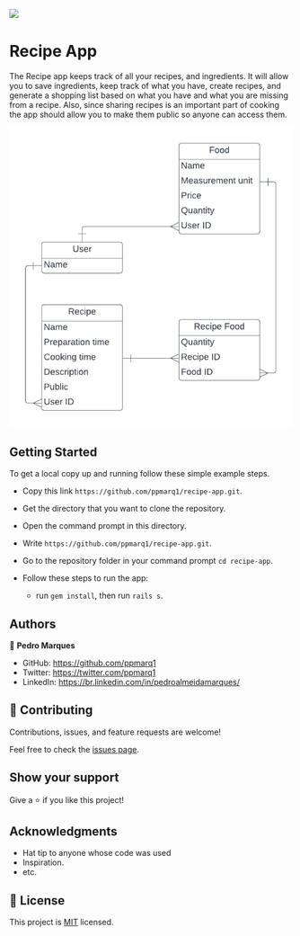 ![](https://img.shields.io/badge/Microverse-blueviolet)

# Recipe App

The Recipe app keeps track of all your recipes, and ingredients. It will allow you to save ingredients, keep track of what you have, create recipes, and generate a shopping list based on what you have and what you are missing from a recipe. Also, since sharing recipes is an important part of cooking the app should allow you to make them public so anyone can access them.


  <img src='./app/assets/images/recipe_erd_2_members.png' alt=''>


## Getting Started
To get a local copy up and running follow these simple example steps.

- Copy this link `https://github.com/ppmarq1/recipe-app.git`.
- Get the directory that you want to clone the repository.
- Open the command prompt in this directory.
- Write `https://github.com/ppmarq1/recipe-app.git`.
- Go to the repository folder in your command prompt `cd recipe-app`.

- Follow these steps to run the app:
  - run `gem install`, then run `rails s`.

## Authors

👤 **Pedro Marques**

- GitHub: https://github.com/ppmarq1
- Twitter: https://twitter.com/ppmarq1
- LinkedIn: https://br.linkedin.com/in/pedroalmeidamarques/


## 🤝 Contributing

Contributions, issues, and feature requests are welcome!

Feel free to check the [issues page](https://github.com/ppmarq1/recipe-app/issues).

## Show your support

Give a ⭐️ if you like this project!

## Acknowledgments

- Hat tip to anyone whose code was used
- Inspiration.
- etc.

## 📝 License

This project is [MIT](./MIT.md) licensed.

